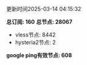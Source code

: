 更新时间2025-03-14 04:15:32

**总订阅: 160**
**总节点: 28067**
- vless节点: 8442
- hysteria2节点: 2

**google ping有效节点: 608**
